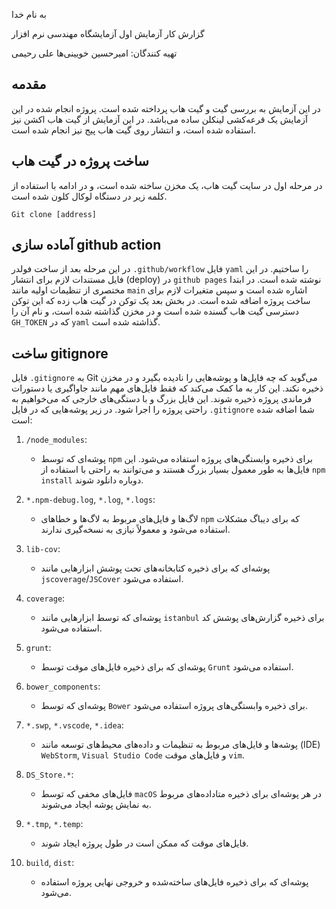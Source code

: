 به نام خدا

گزارش کار آزمایش اول آزمایشگاه مهندسی نرم افزار

تهیه کنندگان:
امیرحسین خویینی‌ها
علی رحیمی

## مقدمه
در این آزمایش به بررسی گیت و گیت هاب پرداخته شده است. پروژه انجام شده در این آزمایش یک قرعه‌کشی لینکلن ساده می‌باشد. در این آزمایش از گیت هاب اکشن نیز استفاده شده است، و انتشار روی گیت هاب پیج نیز انجام شده است.

## ساخت پروژه در گیت هاب
در مرحله اول در سایت گیت هاب، یک مخزن ساخته شده است، و در ادامه با استفاده از کلمه زیر در دستگاه لوکال کلون شده است.

`Git clone [address]`

## آماده سازی github action
در این مرحله بعد از ساخت فولدر `.github/workflow` فایل `yaml` را ساختیم. در این فایل مستندات لازم برای انتشار (deploy) در `github pages` نوشته شده است. در ابتدا مختصری از تنظیمات اولیه مانند `main` اشاره شده است و سپس متغیرات لازم برای ساخت پروژه اضافه شده است. در بخش بعد یک توکن در گیت هاب زده که این توکن دسترسی گیت هاب گسنده شده است و در مخزن گذاشته شده است، و نام آن را `GH_TOKEN`  که در `yaml` گذاشته شده است.

## ساخت gitignore
فایل `.gitignore` به Git می‌گوید که چه فایل‌ها و پوشه‌هایی را نادیده بگیرد و در مخزن ذخیره نکند. این کار به ما کمک می‌کند که فقط فایل‌های مهم مانند جاواگیری یا دستورات فرماندی پروژه ذخیره شوند. این فایل بزرگ و با دستگی‌های خارجی که می‌خواهیم به راحتی پروژه را اجرا شود. در زیر پوشه‌هایی که در فایل `.gitignore` شما اضافه شده است:

1. `/node_modules`:
    - پوشه‌ای که توسط `npm` برای ذخیره وابستگی‌های پروژه استفاده می‌شود. این فایل‌ها به طور معمول بسیار بزرگ هستند و می‌توانند به راحتی با استفاده از `npm install` دوباره دانلود شوند.

2. `*.npm-debug.log`, `*.log`, `*.logs`:
    - لاگ‌ها و فایل‌های مربوط به لاگ‌ها و خطاهای `npm` که برای دیباگ مشکلات استفاده می‌شود و معمولاً نیازی به نسخه‌گیری ندارند.

3. `lib-cov`:
    - پوشه‌ای که برای ذخیره کتابخانه‌های تحت پوشش ابزارهایی مانند `jscoverage`/`JSCover` استفاده می‌شود.

4. `coverage`:
    - پوشه‌ای که توسط ابزارهایی مانند `istanbul` برای ذخیره گزارش‌های پوشش کد استفاده می‌شود.

5. `grunt`:
    - پوشه‌ای که برای ذخیره فایل‌های موقت توسط `Grunt` استفاده می‌شود.

6. `bower_components`:
    - پوشه‌ای که توسط `Bower` برای ذخیره وابستگی‌های پروژه استفاده می‌شود.

7. `*.swp`, `*.vscode`, `*.idea`:
    - پوشه‌ها و فایل‌های مربوط به تنظیمات و داده‌های محیط‌های توسعه مانند (IDE) `WebStorm`, `Visual Studio Code` و فایل‌های موقت `vim`.

8. `DS_Store.*`:
    - فایل‌های مخفی که توسط `macOS` در هر پوشه‌ای برای ذخیره متاداده‌های مربوط به نمایش پوشه ایجاد می‌شوند.

9. `*.tmp`, `*.temp`:
    - فایل‌های موقت که ممکن است در طول پروژه ایجاد شوند.

10. `build`, `dist`:
    - پوشه‌ای که برای ذخیره فایل‌های ساخته‌شده و خروجی نهایی پروژه استفاده می‌شود.


